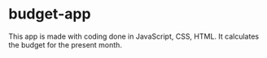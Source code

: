 # budget-app
This app is made with coding done in JavaScript, CSS, HTML. It calculates the budget for the present month.
